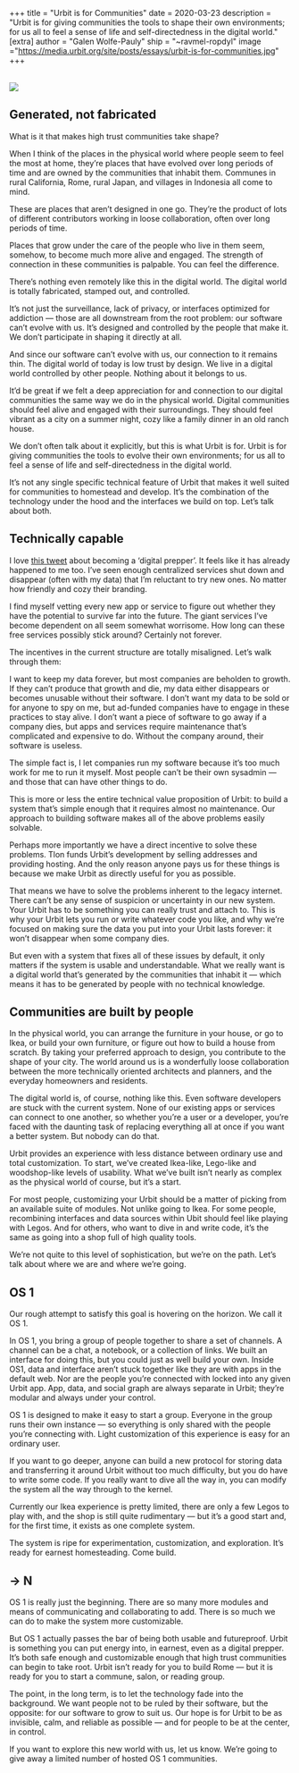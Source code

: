 +++
title = "Urbit is for Communities"
date = 2020-03-23
description = "Urbit is for giving communities the tools to shape their own environments; for us all to feel a sense of life and self-directedness in the digital world."
[extra]
author = "Galen Wolfe-Pauly"
ship = "~ravmel-ropdyl"
image ="https://media.urbit.org/site/posts/essays/urbit-is-for-communities.jpg"
+++

<br>

<img class="ba" src="https://media.urbit.org/site/posts/essays/urbit-is-for-communities.jpg">

## Generated, not fabricated

What is it that makes high trust communities take shape?

When I think of the places in the physical world where people seem to feel the most at home, they’re places that have evolved over long periods of time and are owned by the communities that inhabit them. Communes in rural California, Rome, rural Japan, and villages in Indonesia all come to mind.

These are places that aren’t designed in one go. They’re the product of lots of different contributors working in loose collaboration, often over long periods of time.

Places that grow under the care of the people who live in them seem, somehow, to become much more alive and engaged. The strength of connection in these communities is palpable. You can feel the difference.

There’s nothing even remotely like this in the digital world. The digital world is totally fabricated, stamped out, and controlled.

It’s not just the surveillance, lack of privacy, or interfaces optimized for addiction — those are all downstream from the root problem: our software can’t evolve with us. It’s designed and controlled by the people that make it. We don’t participate in shaping it directly at all.

And since our software can’t evolve with us, our connection to it remains thin. The digital world of today is low trust by design. We live in a digital world controlled by other people. Nothing about it belongs to us.

It’d be great if we felt a deep appreciation for and connection to our digital communities the same way we do in the physical world. Digital communities should feel alive and engaged with their surroundings. They should feel vibrant as a city on a summer night, cozy like a family dinner in an old ranch house.

We don’t often talk about it explicitly, but this is what Urbit is for. Urbit is for giving communities the tools to evolve their own environments; for us all to feel a sense of life and self-directedness in the digital world.

It’s not any single specific technical feature of Urbit that makes it well suited for communities to homestead and develop. It’s the combination of the technology under the hood and the interfaces we build on top. Let’s talk about both.


## Technically capable

I love [this tweet](https://twitter.com/devonzuegel/status/1221804267083718656) about becoming a ‘digital prepper’. It feels like it has already happened to me too. I’ve seen enough centralized services shut down and disappear (often with my data) that I’m reluctant to try new ones. No matter how friendly and cozy their branding.

I find myself vetting every new app or service to figure out whether they have the potential to survive far into the future. The giant services I’ve become dependent on all seem somewhat worrisome. How long can these free services possibly stick around? Certainly not forever.

The incentives in the current structure are totally misaligned. Let’s walk through them:

I want to keep my data forever, but most companies are beholden to growth. If they can’t produce that growth and die, my data either disappears or becomes unusable without their software.
I don’t want my data to be sold or for anyone to spy on me, but ad-funded companies have to engage in these practices to stay alive.
I don’t want a piece of software to go away if a company dies, but apps and services require maintenance that’s complicated and expensive to do. Without the company around, their software is useless.

The simple fact is, I let companies run my software because it’s too much work for me to run it myself. Most people can’t be their own sysadmin — and those that can have other things to do.

This is more or less the entire technical value proposition of Urbit: to build a system that’s simple enough that it requires almost no maintenance. Our approach to building software makes all of the above problems easily solvable.

Perhaps more importantly we have a direct incentive to solve these problems. Tlon funds Urbit’s development by selling addresses and providing hosting. And the only reason anyone pays us for these things is because we make Urbit as directly useful for you as possible.

That means we have to solve the problems inherent to the legacy internet. There can’t be any sense of suspicion or uncertainty in our new system. Your Urbit has to be something you can really trust and attach to. This is why your Urbit lets you run or write whatever code you like, and why we’re focused on making sure the data you put into your Urbit lasts forever: it won’t disappear when some company dies.

But even with a system that fixes all of these issues by default, it only matters if the system is usable and understandable. What we really want is a digital world that’s generated by the communities that inhabit it — which means it has to be generated by people with no technical knowledge.


## Communities are built by people

In the physical world, you can arrange the furniture in your house, or go to Ikea, or build your own furniture, or figure out how to build a house from scratch. By taking your preferred approach to design, you contribute to the shape of your city. The world around us is a wonderfully loose collaboration between the more technically oriented architects and planners, and the everyday homeowners and residents.

The digital world is, of course, nothing like this. Even software developers are stuck with the current system. None of our existing apps or services can connect to one another, so whether you’re a user or a developer, you’re faced with the daunting task of replacing everything all at once if you want a better system. But nobody can do that.

Urbit provides an experience with less distance between ordinary use and total customization. To start, we’ve created Ikea-like, Lego-like and woodshop-like levels of usability. What we’ve built isn’t nearly as complex as the physical world of course, but it’s a start.

For most people, customizing your Urbit should be a matter of picking from an available suite of modules. Not unlike going to Ikea. For some people, recombining interfaces and data sources within Ubit should feel like playing with Legos. And for others, who want to dive in and write code, it’s the same as going into a shop full of high quality tools.

We’re not quite to this level of sophistication, but we’re on the path. Let’s talk about where we are and where we’re going.


## OS 1

Our rough attempt to satisfy this goal is hovering on the horizon. We call it OS 1.

In OS 1, you bring a group of people together to share a set of channels. A channel can be a chat, a notebook, or a collection of links. We built an interface for doing this, but you could just as well build your own. Inside OS1, data and interface aren’t stuck together like they are with apps in the default web. Nor are the people you’re connected with locked into any given Urbit app. App, data, and social graph are always separate in Urbit; they’re modular and always under your control.

OS 1 is designed to make it easy to start a group. Everyone in the group runs their own instance — so everything is only shared with the people you’re connecting with. Light customization of this experience is easy for an ordinary user.

If you want to go deeper, anyone can build a new protocol for storing data and transferring it around Urbit without too much difficulty, but you do have to write some code. If you really want to dive all the way in, you can modify the system all the way through to the kernel.

Currently our Ikea experience is pretty limited, there are only a few Legos to play with, and the shop is still quite rudimentary — but it’s a good start and, for the first time, it exists as one complete system.

The system is ripe for experimentation, customization, and exploration. It’s ready for earnest homesteading. Come build.


## → N

OS 1 is really just the beginning. There are so many more modules and means of communicating and collaborating to add. There is so much we can do to make the system more customizable.

But OS 1 actually passes the bar of being both usable and futureproof. Urbit is something you can put energy into, in earnest, even as a digital prepper. It’s both safe enough and customizable enough that high trust communities can begin to take root. Urbit isn’t ready for you to build Rome — but it is ready for you to start a commune, salon, or reading group.

The point, in the long term, is to let the technology fade into the background. We want people not to be ruled by their software, but the opposite: for our software to grow to suit us. Our hope is for Urbit to be as invisible, calm, and reliable as possible — and for people to be at the center, in control.

If you want to explore this new world with us, let us know. We’re going to give away a limited number of hosted OS 1 communities.
